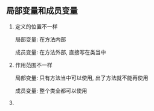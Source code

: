 ## 局部变量和成员变量

1. 定义的位置不一样

   局部变量: 在方法内部

   成员变量: 在方法外部, 直接写在类当中

2. 作用范围不一样

   局部变量: 只有方法当中可以使用, 出了方法就不能再使用

   成员变量: 整个类全都可以使用

3. 